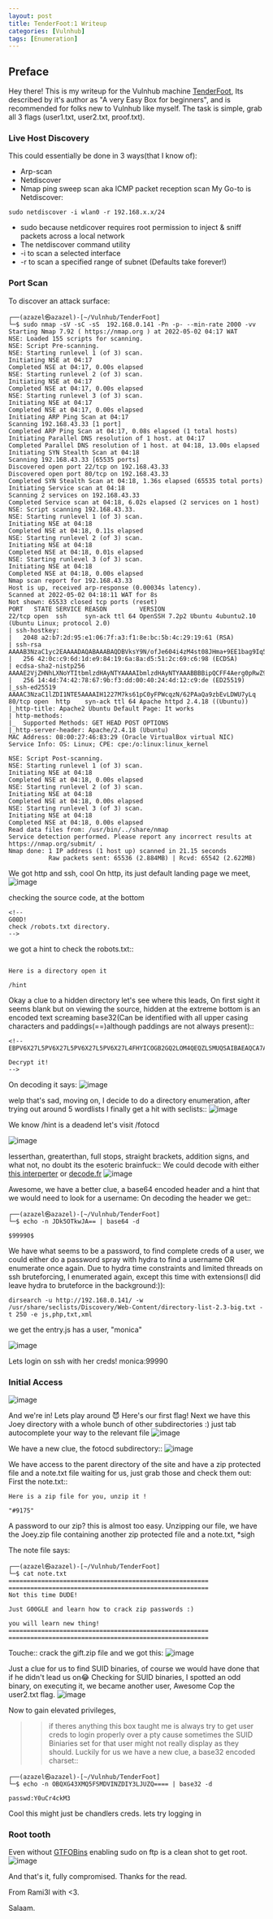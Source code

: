 ```yaml
---
layout: post
title: TenderFoot:1 Writeup
categories: [Vulnhub]
tags: [Enumeration]
---
```

 
## Preface
  Hey there! This is my writeup for the Vulnhub machine [TenderFoot](https://www.vulnhub.com/entry/tenderfoot-1,581/), Its described by it's author as "A very Easy Box for beginners", and is recommended for folks new to Vulnhub like myself. 
The task is simple, grab all 3 flags (user1.txt, user2.txt, proof.txt).
 
### Live Host Discovery
  This could essentially be done in 3 ways(that I know of):
 - Arp-scan
 - Netdiscover
 - Nmap ping sweep scan aka ICMP packet reception scan
My Go-to is Netdiscover:

```
sudo netdiscover -i wlan0 -r 192.168.x.x/24
```
- sudo because netdicover requires root permission to inject & sniff packets across a local network
- The netdiscover command utility
- -i to scan a selected interface
- -r to scan a specified range of subnet  (Defaults take forever!)

### Port Scan
  To discover an attack surface:
```
┌──(azazel㉿azazel)-[~/Vulnhub/TenderFoot]
└─$ sudo nmap -sV -sC -sS  192.168.0.141 -Pn -p- --min-rate 2000 -vv                                            
Starting Nmap 7.92 ( https://nmap.org ) at 2022-05-02 04:17 WAT
NSE: Loaded 155 scripts for scanning.
NSE: Script Pre-scanning.
NSE: Starting runlevel 1 (of 3) scan.
Initiating NSE at 04:17
Completed NSE at 04:17, 0.00s elapsed
NSE: Starting runlevel 2 (of 3) scan.
Initiating NSE at 04:17
Completed NSE at 04:17, 0.00s elapsed
NSE: Starting runlevel 3 (of 3) scan.
Initiating NSE at 04:17
Completed NSE at 04:17, 0.00s elapsed
Initiating ARP Ping Scan at 04:17
Scanning 192.168.43.33 [1 port]
Completed ARP Ping Scan at 04:17, 0.08s elapsed (1 total hosts)
Initiating Parallel DNS resolution of 1 host. at 04:17
Completed Parallel DNS resolution of 1 host. at 04:18, 13.00s elapsed
Initiating SYN Stealth Scan at 04:18
Scanning 192.168.43.33 [65535 ports]
Discovered open port 22/tcp on 192.168.43.33
Discovered open port 80/tcp on 192.168.43.33
Completed SYN Stealth Scan at 04:18, 1.36s elapsed (65535 total ports)
Initiating Service scan at 04:18
Scanning 2 services on 192.168.43.33
Completed Service scan at 04:18, 6.02s elapsed (2 services on 1 host)
NSE: Script scanning 192.168.43.33.
NSE: Starting runlevel 1 (of 3) scan.
Initiating NSE at 04:18
Completed NSE at 04:18, 0.11s elapsed
NSE: Starting runlevel 2 (of 3) scan.
Initiating NSE at 04:18
Completed NSE at 04:18, 0.01s elapsed
NSE: Starting runlevel 3 (of 3) scan.
Initiating NSE at 04:18
Completed NSE at 04:18, 0.00s elapsed
Nmap scan report for 192.168.43.33
Host is up, received arp-response (0.00034s latency).
Scanned at 2022-05-02 04:18:11 WAT for 8s
Not shown: 65533 closed tcp ports (reset)
PORT   STATE SERVICE REASON         VERSION
22/tcp open  ssh     syn-ack ttl 64 OpenSSH 7.2p2 Ubuntu 4ubuntu2.10 (Ubuntu Linux; protocol 2.0)
| ssh-hostkey: 
|   2048 a2:b7:2d:95:e1:06:7f:a3:f1:8e:bc:5b:4c:29:19:61 (RSA)
| ssh-rsa AAAAB3NzaC1yc2EAAAADAQABAAABAQDBVksY9N/ofJe604i4zM4st08JHma+9EE1bag9Iq5aSms9Hte+K8TwHxuq/n62PXSHUV0gJi//1ijo+xBBOt1OLOtEnyGZjtNeBfUqiFjXqgB4dhZk1kMRHYvuHr2zIDlMjOGKol7XXWqNtUsGaGsXWwyh7vH37nhKthZQT8VHodrM9IniaAkKA2xneI9z5AGPQVc09edoAHDa8EnzJFZPwQCkyBP+WKEYS1kAoyTwoIy2JSbRZny7/vlV1oD+r1arS2oD+YJ6cVlFk+fM7Rln2eKp4vZmdcWJte508WERZ5t1rp7ntRO3GlQ5Ed0umpQODLEbK0ptiPkOtR6kh0v7
|   256 42:0c:c9:6d:1d:e9:84:19:6a:8a:d5:51:2c:69:c6:98 (ECDSA)
| ecdsa-sha2-nistp256 AAAAE2VjZHNhLXNoYTItbmlzdHAyNTYAAAAIbmlzdHAyNTYAAABBBBipQCFF4Aerg0pRwZ9y+le1WRmZlvYG+gfpOcrbDzOkTYzrXzWoyCdH9D7CX0LBioHqa5PB1xybTmVzwCgecgA=
|   256 14:4d:74:42:78:67:9b:f3:dd:00:40:24:4d:12:c9:de (ED25519)
|_ssh-ed25519 AAAAC3NzaC1lZDI1NTE5AAAAIH1227M7ks61pC0yFPWcqzN/62PAaQa9zbEvLDWU7yLq
80/tcp open  http    syn-ack ttl 64 Apache httpd 2.4.18 ((Ubuntu))
|_http-title: Apache2 Ubuntu Default Page: It works
| http-methods: 
|_  Supported Methods: GET HEAD POST OPTIONS
|_http-server-header: Apache/2.4.18 (Ubuntu)
MAC Address: 08:00:27:46:83:29 (Oracle VirtualBox virtual NIC)
Service Info: OS: Linux; CPE: cpe:/o:linux:linux_kernel

NSE: Script Post-scanning.
NSE: Starting runlevel 1 (of 3) scan.
Initiating NSE at 04:18
Completed NSE at 04:18, 0.00s elapsed
NSE: Starting runlevel 2 (of 3) scan.
Initiating NSE at 04:18
Completed NSE at 04:18, 0.00s elapsed
NSE: Starting runlevel 3 (of 3) scan.
Initiating NSE at 04:18
Completed NSE at 04:18, 0.00s elapsed
Read data files from: /usr/bin/../share/nmap
Service detection performed. Please report any incorrect results at https://nmap.org/submit/ .
Nmap done: 1 IP address (1 host up) scanned in 21.15 seconds
           Raw packets sent: 65536 (2.884MB) | Rcvd: 65542 (2.622MB)
```


We got http and ssh, cool
On http, its just default landing page we meet,
![image](/assets/img/posts/vulnhub/TenderFoot/landing.png)

checking the source code, at the bottom 
```
<!--
G00D! 
check /robots.txt directory.
-->

```
we got a hint to check the robots.txt::
```

Here is a directory open it 

/hint

```
Okay a clue to a hidden directory let's see where this leads, On first sight it seems blank but on viewing the source, hidden at the extreme bottom is an encoded text screaming base32(Can be identified with all upper casing characters and paddings(==)although paddings are not always present)::
```
<!--
EBPV6X27L5PV6X27L5PV6X27L5PV6X27L4FHYICOGB2GQ2LOM4QEQZLSMUQSAIBAEAQCA7AKPQQFI4TZEBZW63LFORUGS3THEBSWY43FEF6AUIBNFUWS2LJNFUWS2LJNFUWS2LJNFUWS2LIKIVXHK3LFOJQXIZJANVXXEZJAHIUQ====

Decrypt it!
-->
```
On decoding it says:
![image](/assets/img/posts/vulnhub/TenderFoot/deadend1.png)

welp that's sad, moving on, I decide to do a directory enumeration, after trying out around 5 wordlists I finally get a hit with seclists::
![image](/assets/img/posts/vulnhub/TenderFoot/dirsearch.png)

We know /hint is a deadend let's visit /fotocd

![image](/assets/img/posts/vulnhub/TenderFoot/brainfuck.png)

lesserthan, greaterthan, full stops, straight brackets, addition signs, and what not, no doubt its the esoteric brainfuck::
We could decode with either [this interperter](https://copy.sh/brainfuck/) or [decode.fr](https://www.dcode.fr/brainfuck-language)
![image](/assets/img/posts/vulnhub/TenderFoot/brainfuck-decode.png)

Awesome, we have a better clue, a base64 encoded header and a hint that we would need to look for a username:
On decoding the header we get::
```                                                                                                             
┌──(azazel㉿azazel)-[~/Vulnhub/TenderFoot]
└─$ echo -n JDk5OTkwJA== | base64 -d

$99990$  
```
We have what seems to be a password, to find complete creds of a user, we could either do a password spray with hydra to find a username OR enumerate once again.
Due to hydra time constraints and limited threads on ssh bruteforcing, I enumerated again, except this time with extensions(I did leave hydra to bruteforce in the background:)):
```
dirsearch -u http://192.168.0.141/ -w  /usr/share/seclists/Discovery/Web-Content/directory-list-2.3-big.txt -t 250 -e js,php,txt,xml 
```
we get the entry.js has a user, "monica"

![image](/assets/img/posts/vulnhub/TenderFoot/username.png)

Lets login on ssh with her creds! monica:$99990$

### Initial Access
  ![image](/assets/img/posts/vulnhub/TenderFoot/access1.png)

And we're in! Lets play around 😈 Here's our first flag! 
Next we have this Joey directory with a whole bunch of other subdirectories :) just tab autocomplete your way to the relevant file
  ![image](/assets/img/posts/vulnhub/TenderFoot/access2.png)
  
We have a new clue, the fotocd subdirectory::
![image](/assets/img/posts/vulnhub/TenderFoot/parent-dir.png)

We have access to the parent directory of the site and have a zip protected file and a note.txt file waiting for us, just grab those and check them out:
First the note.txt::

```
Here is a zip file for you, unzip it !

"#9175"

```
A password to our zip? this is almost too easy.
Unzipping our file, we have the Joey.zip file containing another zip protected file and a note.txt, *sigh

The note file says:
```
┌──(azazel㉿azazel)-[~/Vulnhub/TenderFoot]
└─$ cat note.txt
=======================================================
=======================================================
Not this time DUDE!

Just G00GLE and learn how to crack zip passwords :)

you will learn new thing!
=======================================================
=======================================================
```
Touche::
crack the gift.zip file and we got this:
![image](/assets/img/posts/vulnhub/TenderFoot/crack.png)

Just a clue for us to find SUID  binaries, of course we would have done that if he didn't lead us on😂
Checking for SUID binaries, I spotted an odd binary, on executing it, we became another user, Awesome
Cop the user2.txt flag.
![image](/assets/img/posts/vulnhub/TenderFoot/chandler.png)

Now to gain elevated privileges, 
>>if theres anything this box taught me is always try to get user creds to login properly over a pty cause sometimes the SUID Biniaries set for that user might not really display as they should.
Luckily for us we have a new clue, a base32 encoded charset::
```
┌──(azazel㉿azazel)-[~/Vulnhub/TenderFoot]
└─$ echo -n OBQXG43XMQ5FSMDVINZDIY3LJUZQ==== | base32 -d

passwd:Y0uCr4ckM3        
```
Cool this might just be chandlers creds. lets try logging in

### Root tooth 
Even without [GTFOBins](https://gtfobins.github.io/gtfobins/ftp/#sudo) enabling sudo on ftp is a clean shot to get root.
![image](/assets/img/posts/vulnhub/TenderFoot/root.png)

And that's it, fully compromised.
Thanks for the read.

From Rami3l with <3.

Salaam.
